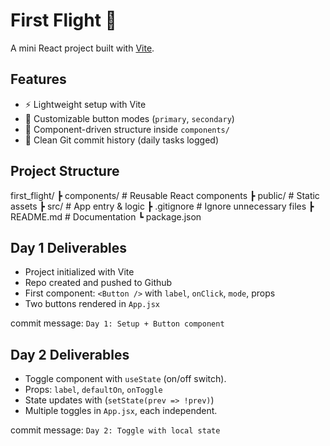 # First Flight 🚀

A mini React project built with [Vite](https://vitejs.dev/).    

## Features
- ⚡ Lightweight setup with Vite  
- 🎨 Customizable button modes (`primary`, `secondary`)  
- 🧩 Component-driven structure inside `components/`  
- 📝 Clean Git commit history (daily tasks logged)  

## Project Structure
first_flight/
┣ components/ # Reusable React components
┣ public/ # Static assets
┣ src/ # App entry & logic
┣ .gitignore # Ignore unnecessary files
┣ README.md # Documentation
┗ package.json

## Day 1 Deliverables
- Project initialized with Vite
- Repo created and pushed to Github
- First component: `<Button />` with `label`, `onClick`, `mode`, props
- Two buttons rendered in `App.jsx`

commit message: `Day 1: Setup + Button component`

## Day 2 Deliverables
- Toggle component with `useState` (on/off switch).
- Props: `label`, `defaultOn`, `onToggle`
- State updates with (`setState(prev => !prev)`)
- Multiple toggles in `App.jsx`, each independent.

commit message: `Day 2: Toggle with local state`